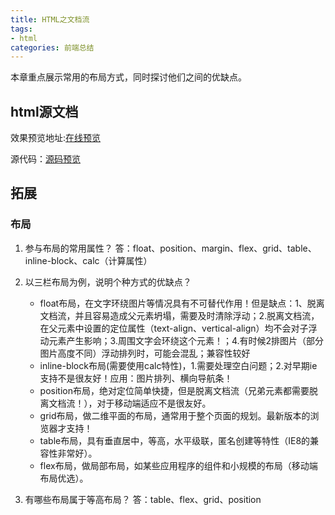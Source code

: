 ```yaml
---
title: HTML之文档流
tags:
- html
categories: 前端总结
---
```

本章重点展示常用的布局方式，同时探讨他们之间的优缺点。

## html源文档

效果预览地址:[在线预览](http://clovey.party/ebook/book/07.html)
<!-- more -->
源代码：[源码预览](https://github.com/xiaer93/ebook/tree/master/book)


## 拓展

### 布局
1. 参与布局的常用属性？
答：float、position、margin、flex、grid、table、inline-block、calc（计算属性）

2. 以三栏布局为例，说明个种方式的优缺点？
	- float布局，在文字环绕图片等情况具有不可替代作用！但是缺点：1、脱离文档流，并且容易造成父元素坍塌，需要及时清除浮动；2.脱离文档流，在父元素中设置的定位属性（text-align、vertical-align）均不会对子浮动元素产生影响；3.周围文字会环绕这个元素！；4.有时候2排图片（部分图片高度不同）浮动排列时，可能会混乱；兼容性较好
	- inline-block布局(需要使用calc特性)，1.需要处理空白问题；2.对早期ie支持不是很友好！应用：图片排列、横向导航条！
	- position布局，绝对定位简单快捷，但是脱离文档流（兄弟元素都需要脱离文档流！），对于移动端适应不是很友好。
	- grid布局，做二维平面的布局，通常用于整个页面的规划。最新版本的浏览器才支持！
	- table布局，具有垂直居中，等高，水平级联，匿名创建等特性（IE8的兼容性非常好）。
	- flex布局，做局部布局，如某些应用程序的组件和小规模的布局（移动端布局优选）。

3. 有哪些布局属于等高布局？
答：table、flex、grid、position